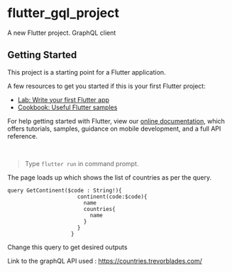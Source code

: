 # flutter_gql_project

A new Flutter project.
GraphQL client

## Getting Started

This project is a starting point for a Flutter application.

A few resources to get you started if this is your first Flutter project:

- [Lab: Write your first Flutter app](https://flutter.dev/docs/get-started/codelab)
- [Cookbook: Useful Flutter samples](https://flutter.dev/docs/cookbook)

For help getting started with Flutter, view our
[online documentation](https://flutter.dev/docs), which offers tutorials,
samples, guidance on mobile development, and a full API reference.


<br />


> Type ```flutter run``` in command prompt.

The page loads up which shows the list of countries as per the query.

```
query GetContinent($code : String!){
                      continent(code:$code){
                        name
                        countries{
                          name
                        }
                      }
                    }

```

Change this query to get desired outputs


Link to the graphQL API used : https://countries.trevorblades.com/

